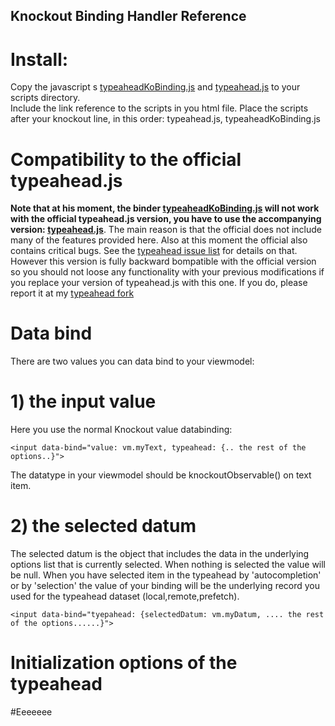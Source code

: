 Knockout Binding Handler Reference
---------------

Install:
====
Copy the javascript s [typeaheadKoBinding.js](dist/typeaheadKoBinding.js>)
 and  [typeahead.js](dist/typeahead.js) to your scripts directory.  
Include the link reference to the scripts in you html file.  Place the scripts after your knockout line, in this order:  typeahead.js, typeaheadKoBinding.js

Compatibility to the official typeahead.js
====
<b>Note that at his moment, the binder [typeaheadKoBinding.js](dist/typeaheadKoBinding.js>) will not work with the official typeahead.js version, you have to use the accompanying version: [typeahead.js](dist/typeahead.js)</b>.  The main reason is that the official does not include many of the features provided here.  Also at this moment the official also contains critical bugs. See the [typeahead issue list](https://github.com/twitter/typeahead.js/issues?state=open) for details on that.  However this version is fully backward bompatible with the official version so you should not loose any functionality with your previous modifications if you replace your version of typeahead.js with this one. If you do, please report it at my [typeahead fork](https://github.com/Svakinn/typeahead.js/issues)

Data bind
======
There are two values you can data bind to your viewmodel:
# 1) the input value
Here you use the normal Knockout value databinding:
	
	<input data-bind="value: vm.myText, typeahead: {.. the rest of the options..}">

   The datatype in your viewmodel should be knockoutObservable() on text item.
# 2) the selected datum
The selected datum is the object that includes the data in the underlying options list that is currently selected.  When nothing is selected the value will be null.  When you have selected item in the typeahead by 'autocompletion' or by 'selection' the value of your binding will be the underlying record you used for the typeahead dataset (local,remote,prefetch).
	
	<input data-bind="tyepahead: {selectedDatum: vm.myDatum, .... the rest of the options......}">

Initialization options of the typeahead
======

#Eeeeeee

